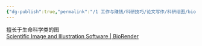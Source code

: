```yaml
---
{"dg-publish":true,"permalink":"/1 工作与赚钱/科研技巧/论文写作/科研绘图/biorender绘图/","title":"biorender绘图"}
---
```



擅长于生命科学类的图  
[Scientific Image and Illustration Software | BioRender](https://www.biorender.com/)